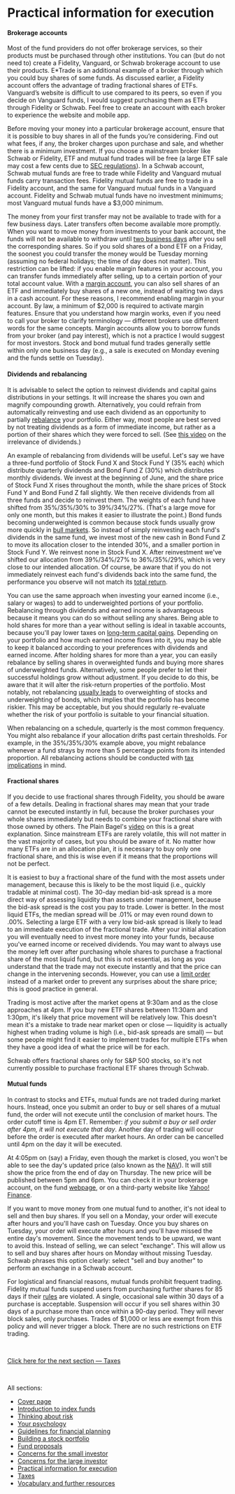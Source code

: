 # Practical information for execution

#### Brokerage accounts

Most of the fund providers do not offer brokerage services, so their products must be purchased through other institutions. You can (but do not need to) create a Fidelity, Vanguard, or Schwab brokerage account to use their products. E\*Trade is an additional example of a broker through which you could buy shares of some funds. As discussed earlier, a Fidelity account offers the advantage of trading fractional shares of ETFs. Vanguard’s website is difficult to use compared to its peers, so even if you decide on Vanguard funds, I would suggest purchasing them as ETFs through Fidelity or Schwab. Feel free to create an account with each broker to experience the website and mobile app.

Before moving your money into a particular brokerage account, ensure that it is possible to buy shares in all of the funds you’re considering. Find out what fees, if any, the broker charges upon purchase and sale, and whether there is a minimum investment. If you choose a mainstream broker like Schwab or Fidelity, ETF and mutual fund trades will be free (a large ETF sale may cost a few cents due to [SEC regulations](https://www.sec.gov/fast-answers/answerssec31htm.html)). In a Schwab account, Schwab mutual funds are free to trade while Fidelity and Vanguard mutual funds carry transaction fees. Fidelity mutual funds are free to trade in a Fidelity account, and the same for Vanguard mutual funds in a Vanguard account. Fidelity and Schwab mutual funds have no investment minimums; most Vanguard mutual funds have a $3,000 minimum.

The money from your first transfer may not be available to trade with for a few business days. Later transfers often become available more promptly. When you want to move money from investments to your bank account, the funds will not be available to withdraw until [two business days](https://www.investopedia.com/terms/s/settlement_period.asp) after you sell the corresponding shares. So if you sold shares of a bond ETF on a Friday, the soonest you could transfer the money would be Tuesday morning (assuming no federal holidays; the time of day does not matter). This restriction can be lifted: if you enable margin features in your account, you can transfer funds immediately after selling, up to a certain portion of your total account value. With a [margin account](https://www.sec.gov/oiea/investor-alerts-and-bulletins/ib_marginaccount), you can also sell shares of an ETF and immediately buy shares of a new one, instead of waiting two days in a cash account. For these reasons, I recommend enabling margin in your account. By law, a minimum of $2,000 is required to activate margin features. Ensure that you understand how margin works, even if you need to call your broker to clarify terminology — different brokers use different words for the same concepts. Margin accounts allow you to borrow funds from your broker (and pay interest), which is not a practice I would suggest for most investors. Stock and bond mutual fund trades generally settle within only one business day (e.g., a sale is executed on Monday evening and the funds settle on Tuesday).

#### Dividends and rebalancing

It is advisable to select the option to reinvest dividends and capital gains distributions in your settings. It will increase the shares you own and magnify compounding growth. Alternatively, you could refrain from automatically reinvesting and use each dividend as an opportunity to partially [rebalance](https://www.investopedia.com/terms/r/rebalancing.asp) your portfolio. Either way, most people are best served by not treating dividends as a form of immediate income, but rather as a portion of their shares which they were forced to sell. (See [this video](https://www.youtube.com/watch?v=f5j9v9dfinQ&ab_channel=BenFelix) on the irrelevance of dividends.)

An example of rebalancing from dividends will be useful. Let's say we have a three-fund portfolio of Stock Fund X and Stock Fund Y (35% each) which distribute quarterly dividends and Bond Fund Z (30%) which distributes monthly dividends. We invest at the beginning of June, and the share price of Stock Fund X rises throughout the month, while the share prices of Stock Fund Y and Bond Fund Z fall slightly. We then receive dividends from all three funds and decide to reinvest them. The weights of each fund have shifted from 35%/35%/30% to 39%/34%/27%. (That's a large move for only one month, but this makes it easier to illustrate the point.) Bond funds becoming underweighted is common because stock funds usually grow more quickly in [bull markets](https://www.investopedia.com/terms/b/bullmarket.asp). So instead of simply reinvesting each fund's dividends in the same fund, we invest most of the new cash in Bond Fund Z to move its allocation closer to the intended 30%, and a smaller portion in Stock Fund Y. We reinvest none in Stock Fund X. After reinvestment we've shifted our allocation from 39%/34%/27% to 36%/35%/29%, which is very close to our intended allocation. Of course, be aware that if you do not immediately reinvest each fund's dividends back into the same fund, the performance you observe will not match its [total return](https://www.investopedia.com/terms/t/totalreturn.asp).

You can use the same approach when investing your earned income (i.e., salary or wages) to add to underweighted portions of your portfolio. Rebalancing through dividends and earned income is advantageous because it means you can do so without selling any shares. Being able to hold shares for more than a year without selling is ideal in taxable accounts, because you'll pay lower taxes on [long-term capital gains](https://github.com/investindex/Taxes). Depending on your portfolio and how much earned income flows into it, you may be able to keep it balanced according to your preferences with dividends and earned income. After holding shares for more than a year, you can easily rebalance by selling shares in overweighted funds and buying more shares of underweighted funds. Alternatively, some people prefer to let their successful holdings grow without adjustment. If you decide to do this, be aware that it will alter the risk-return properties of the portfolio. Most notably, not rebalancing [usually leads](https://about.vanguard.com/what-sets-vanguard-apart/principles-for-investing-success/ISGPRINC_062020_Online.pdf#page=27) to overweighting of stocks and underweighting of bonds, which implies that the portfolio has become riskier. This may be acceptable, but you should regularly re-evaluate whether the risk of your portfolio is suitable to your financial situation.

When rebalancing on a schedule, quarterly is the most common frequency. You might also rebalance if your allocation drifts past certain thresholds. For example, in the 35%/35%/30% example above, you might rebalance whenever a fund strays by more than 5 percentage points from its intended proportion. All rebalancing actions should be conducted with [tax implications](https://github.com/investindex/Taxes) in mind.

#### Fractional shares

If you decide to use fractional shares through Fidelity, you should be aware of a few details. Dealing in fractional shares may mean that your trade cannot be executed instantly in full, because the broker purchases your whole shares immediately but needs to combine your fractional share with those owned by others. The Plain Bagel's [video](https://www.youtube.com/watch?v=P3oZOg9yRuY&ab_channel=ThePlainBagel) on this is a great explanation. Since mainstream ETFs are rarely volatile, this will not matter in the vast majority of cases, but you should be aware of it. No matter how many ETFs are in an allocation plan, it is necessary to buy only one fractional share, and this is wise even if it means that the proportions will not be perfect.

It is easiest to buy a fractional share of the fund with the most assets under management, because this is likely to be the most liquid (i.e., quickly tradable at minimal cost). The 30-day median bid-ask spread is a more direct way of assessing liquidity than assets under management, because the bid-ask spread is the cost you pay to trade. Lower is better. In the most liquid ETFs, the median spread will be .01% or may even round down to .00%. Selecting a large ETF with a very low bid-ask spread is likely to lead to an immediate execution of the fractional trade. After your initial allocation you will eventually need to invest more money into your funds, because you've earned income or received dividends. You may want to always use the money left over after purchasing whole shares to purchase a fractional share of the most liquid fund, but this is not essential, as long as you understand that the trade may not execute instantly and that the price can change in the intervening seconds. However, you can use a [limit order](https://www.investopedia.com/terms/l/limitorder.asp) instead of a market order to prevent any surprises about the share price; this is good practice in general.

Trading is most active after the market opens at 9:30am and as the close approaches at 4pm. If you buy new ETF shares between 11:30am and 1:30pm, it's likely that price movement will be relatively low. This doesn't mean it's a mistake to trade near market open or close — liquidity is actually highest when trading volume is high (i.e., bid-ask spreads are small) — but some people might find it easier to implement trades for multiple ETFs when they have a good idea of what the price will be for each.

Schwab offers fractional shares only for S&P 500 stocks, so it's not currently possible to purchase fractional ETF shares through Schwab.

#### Mutual funds

In contrast to stocks and ETFs, mutual funds are not traded during market hours. Instead, once you submit an order to buy or sell shares of a mutual fund, the order will not execute until the conclusion of market hours. The order cutoff time is 4pm ET. Remember: _if you submit a buy or sell order after 4pm, it will not execute that day_. Another day of trading will occur before the order is executed after market hours. An order can be cancelled until 4pm on the day it will be executed.

At 4:05pm on (say) a Friday, even though the market is closed, you won't be able to see the day's updated price (also known as the [NAV](https://www.investopedia.com/terms/n/nav.asp)). It will still show the price from the end of day on Thursday. The new price will be published between 5pm and 6pm. You can check it in your brokerage account, on the fund [webpage](https://www.schwabassetmanagement.com/products/swagx), or on a third-party website like [Yahoo! Finance](https://finance.yahoo.com/quote/SWAGX).

If you want to move money from one mutual fund to another, it's not ideal to sell and then buy shares. If you sell on a Monday, your order will execute after hours and you'll have cash on Tuesday. Once you buy shares on Tuesday, your order will execute after hours and you'll have missed the entire day's movement. Since the movement tends to be upward, we want to avoid this. Instead of selling, we can select "exchange". This will allow us to sell and buy shares after hours on Monday without missing Tuesday. Schwab phrases this option clearly: select "sell and buy another" to perform an exchange in a Schwab account.

For logistical and financial reasons, mutual funds prohibit frequent trading. Fidelity mutual funds suspend users from purchasing further shares for 85 days if their [rules](http://personal.fidelity.com/products/trading/Trading_Platforms_Tools/excessive_trading_policies.shtml) are violated. A single, occasional sale within 30 days of a purchase is acceptable. Suspension will occur if you sell shares within 30 days of a purchase more than once within a 90-day period. They will never block sales, only purchases. Trades of $1,000 or less are exempt from this policy and will never trigger a block. There are no such restrictions on ETF trading.

&nbsp;

[Click here for the next section — Taxes](https://github.com/investindex/Taxes)

&nbsp;

All sections:

* [Cover page](https://github.com/investindex/Intro)
* [Introduction to index funds](https://github.com/investindex/Index)
* [Thinking about risk](https://github.com/investindex/Risk)
* [Your psychology](https://github.com/investindex/Psychology)
* [Guidelines for financial planning](https://github.com/investindex/Guidelines)
* [Building a stock portfolio](https://github.com/investindex/Portfolio)
* [Fund proposals](https://github.com/investindex/Fund/blob/main/README.md)
* [Concerns for the small investor](https://github.com/investindex/Small)
* [Concerns for the large investor](https://github.com/investindex/Large)
* [Practical information for execution](https://github.com/investindex/Practical)
* [Taxes](https://github.com/investindex/Taxes)
* [Vocabulary and further resources](https://github.com/investindex/Vocab)

&nbsp;
